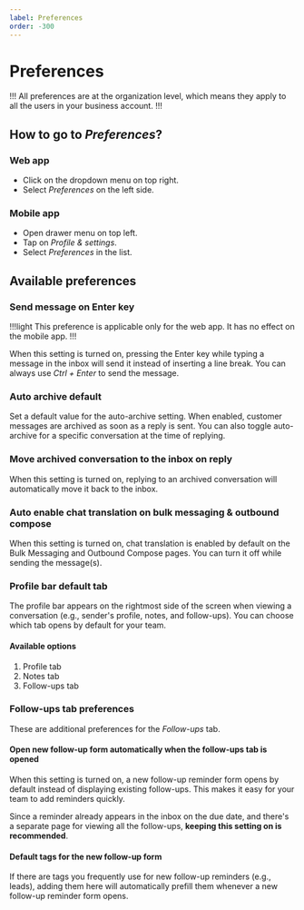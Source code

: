 ```yaml
---
label: Preferences
order: -300
---
```


# Preferences

!!!
All preferences are at the organization level, which means they apply to all the users in your business account.
!!!

## How to go to *Preferences*?

### Web app

- Click on the dropdown menu on top right.
- Select *Preferences* on the left side.

### Mobile app

- Open drawer menu on top left.
- Tap on *Profile & settings*.
- Select *Preferences* in the list.

## Available preferences

### Send message on Enter key

!!!light
This preference is applicable only for the web app. It has no effect on the mobile app.
!!!

When this setting is turned on, pressing the Enter key while typing a message in the inbox will send it instead of inserting a line break. You can always use *Ctrl + Enter* to send the message.

### Auto archive default

Set a default value for the auto-archive setting. When enabled, customer messages are archived as soon as a reply is sent. You can also toggle auto-archive for a specific conversation at the time of replying.

### Move archived conversation to the inbox on reply

When this setting is turned on, replying to an archived conversation will automatically move it back to the inbox.

### Auto enable chat translation on bulk messaging & outbound compose

When this setting is turned on, chat translation is enabled by default on the Bulk Messaging and Outbound Compose pages. You can turn it off while sending the message(s).

### Profile bar default tab

The profile bar appears on the rightmost side of the screen when viewing a conversation (e.g., sender's profile, notes, and follow-ups). You can choose which tab opens by default for your team.

#### Available options

1. Profile tab
2. Notes tab
3. Follow-ups tab

### Follow-ups tab preferences

These are additional preferences for the *Follow-ups* tab.

#### Open new follow-up form automatically when the follow-ups tab is opened

When this setting is turned on, a new follow-up reminder form opens by default instead of displaying existing follow-ups. This makes it easy for your team to add reminders quickly.

Since a reminder already appears in the inbox on the due date, and there's a separate page for viewing all the follow-ups, **keeping this setting on is recommended**.

#### Default tags for the new follow-up form

If there are tags you frequently use for new follow-up reminders (e.g., leads), adding them here will automatically prefill them whenever a new follow-up reminder form opens.
